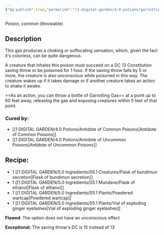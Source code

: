 ```yaml
---
{"dg-publish":true,"permalink":"/1-digital-garden/4-0-potions/garrotting-gas/","tags":["potion","yr4","common"]}
---
```


*Poison, common* (throwable)

## Description
This gas produces a choking or suffocating sensation, which, given the fact it's colorless, can be quite dangerous.

A creature that inhales this poison must succeed on a DC 13 Constitution saving throw or be poisoned for 1 hour. If the saving throw fails by 5 or more, the creature is also unconscious while poisoned in this way. The creature wakes up if it takes damage or if another creature takes an action to shake it awake.

==As an action, you can throw a bottle of Garrotting Gas== at a point up to 60 feet away, releasing the gas and exposing creatures within 5 feet of that point.

### Cured by: 
- [[1 DIGITAL GARDEN/4.0 Potions/Antidote of Common Poisons\|Antidote of Common Poisons]]
- [[1 DIGITAL GARDEN/4.0 Potions/Antidote of Uncommon Poisons\|Antidote of Uncommon Poisons]]

## Recipe:

* 1 [[1 DIGITAL GARDEN/5.0 Ingredients/05.1 Creatures/Flask of bundimun secretion\|Flask of bundimun secretion]]
* 1 [[1 DIGITAL GARDEN/5.0 Ingredients/05.1 Mundane/Flask of ethanol\|Flask of ethanol]]
* 1 [[1 DIGITAL GARDEN/5.0 Ingredients/05.1 Plants/Powdered wartcap\|Powdered wartcap]]
* 1 [[1 DIGITAL GARDEN/5.0 Ingredients/05.1 Plants/Vial of exploding ginger eyelashes\|Vial of exploding ginger eyelashes]]

**Flawed**:
The option does not have an unconscious effect

**Exceptional:** 
The saving throw's DC is 15 instead of 13